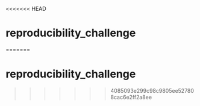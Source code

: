 <<<<<<< HEAD
# reproducibility_challenge
=======
# reproducibility_challenge


>>>>>>> 4085093e299c98c9805ee527808cac6e2ff2a8ee

